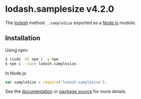 # lodash.samplesize v4.2.0

The [lodash](https://lodash.com/) method `_.sampleSize` exported as a [Node.js](https://nodejs.org/) module.

## Installation

Using npm:
```bash
$ {sudo -H} npm i -g npm
$ npm i --save lodash.samplesize
```

In Node.js:
```js
var sampleSize = require('lodash.samplesize');
```

See the [documentation](https://lodash.com/docs#sampleSize) or [package source](https://github.com/lodash/lodash/blob/4.2.0-npm-packages/lodash.samplesize) for more details.
